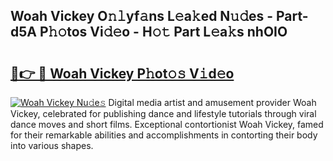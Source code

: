 ## Woah Vickey O𝚗𝚕yf𝚊ns L𝚎a𝚔ed N𝚞𝚍es - Part-d5A P𝚑𝚘tos Vi𝚍𝚎o - H𝚘𝚝 Part L𝚎a𝚔s nhOIO

# <h2><a href="http://kf5bq1.oniu.top/?m=Woah+Vickey">🔗👉 🔴 Woah Vickey P𝚑ot𝚘𝚜 V𝚒d𝚎o</a></h2>

[![Woah Vickey Nu𝚍e𝚜](https://i.imgur.com/0qMVB7G.gif)](http://kf5bq1.oniu.top/?m=Woah+Vickey)
Digital media artist and amusement provider Woah Vickey, celebrated for publishing dance and lifestyle tutorials through viral dance moves and short films. Exceptional contortionist Woah Vickey, famed for their remarkable abilities and accomplishments in contorting their body into various shapes.  
